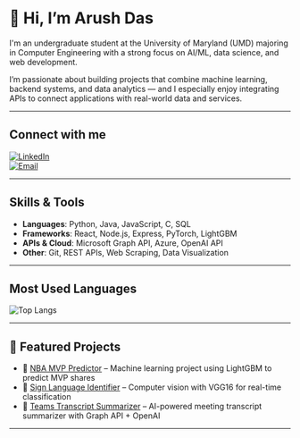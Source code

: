 # 👋 Hi, I’m Arush Das  

I'm an undergraduate student at the University of Maryland (UMD) majoring in Computer Engineering with a strong focus on AI/ML, data science, and web development.  

I’m passionate about building projects that combine machine learning, backend systems, and data analytics — and I especially enjoy integrating APIs to connect applications with real-world data and services.  

---

## Connect with me  
[![LinkedIn](https://img.shields.io/badge/LinkedIn-blue?logo=linkedin&logoColor=white)](https://www.linkedin.com/in/arush-das-496289284/)  
[![Email](https://img.shields.io/badge/Email-D14836?logo=gmail&logoColor=white)](mailto:adas1212@terpmail.umd.edu)  

---

## Skills & Tools
- **Languages**: Python, Java, JavaScript, C, SQL  
- **Frameworks**: React, Node.js, Express, PyTorch, LightGBM  
- **APIs & Cloud**: Microsoft Graph API, Azure, OpenAI API  
- **Other**: Git, REST APIs, Web Scraping, Data Visualization  

---

## Most Used Languages  

![Top Langs](https://github-readme-stats.vercel.app/api/top-langs/?username=diablo1342&layout=compact&theme=radical)   

---

## 🚀 Featured Projects
- 🏀 [NBA MVP Predictor](https://github.com/diablo1342/NBA-MVP-Predictor) – Machine learning project using LightGBM to predict MVP shares  
- 🤟 [Sign Language Identifier](https://github.com/diablo1342/SignLanguageIdentifier) – Computer vision with VGG16 for real-time classification  
- 📑 [Teams Transcript Summarizer](https://github.com/diablo1342/TeamsTranscriptSummarizer) – AI-powered meeting transcript summarizer with Graph API + OpenAI  

---
